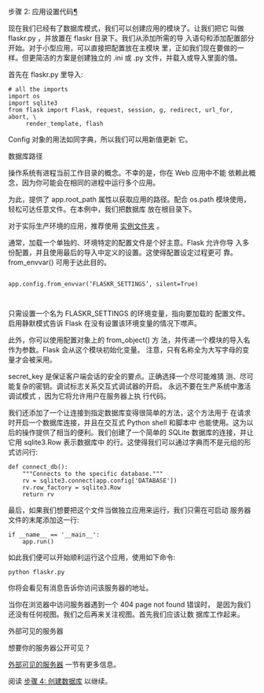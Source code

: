 <span id="tutorial-setup" ></span>
步骤 2: 应用设置代码[¶](#tutorial-setup)

现在我们已经有了数据库模式，我们可以创建应用的模块了。让我们把它
叫做 flaskr.py ，并放置在 flaskr 目录下。我们从添加所需的导
入语句和添加配置部分开始。对于小型应用，可以直接把配置放在主模块
里，正如我们现在要做的一样。但更简洁的方案是创建独立的 .ini 或
.py 文件，并载入或导入里面的值。


首先在 flaskr.py 里导入:




```
# all the imports
import os
import sqlite3
from flask import Flask, request, session, g, redirect, url_for, abort, \
     render_template, flash

```






Config 对象的用法如同字典，所以我们可以用新值更新
它。



数据库路径


操作系统有进程当前工作目录的概念。不幸的是，你在 Web 应用中不能
依赖此概念，因为你可能会在相同的进程中运行多个应用。


为此，提供了 app.root_path 属性以获取应用的路径。配合
os.path 模块使用，轻松可达任意文件。在本例中，我们把数据库
放在根目录下。


对于实际生产环境的应用，推荐使用 [实例文件夹](http://docs.pythontab.com/flask/flask0.10/tutorial/../config.html#instance-folders) 。





通常，加载一个单独的、环境特定的配置文件是个好主意。Flask 允许你导
入多份配置，并且使用最后的导入中定义的设置。这使得配置设定过程更可
靠。 from_envvar() 可用于达此目的。



```

app.config.from_envvar(‘FLASKR_SETTINGS’, silent=True)



```

只需设置一个名为 FLASKR_SETTINGS 的环境变量，指向要加载的
配置文件。启用静默模式告诉 Flask 在没有设置该环境变量的情况下噤声。


此外，你可以使用配置对象上的 from_object() 方
法，并传递一个模块的导入名作为参数。Flask 会从这个模块初始化变量。
注意，只有名称全为大写字母的变量才会被采用。


secret_key 是保证客户端会话的安全的要点。正确选择一个尽可能难猜
测、尽可能复杂的密钥。调试标志关系交互式调试器的开启。
永远不要在生产系统中激活调试模式 ，因为它将允许用户在服务器上执
行代码。


我们还添加了一个让连接到指定数据库变得很简单的方法，这个方法用于
在请求时开启一个数据库连接，并且在交互式 Python shell 和脚本中
也能使用。这为以后的操作提供了相当的便利。我们创建了一个简单的
SQLite 数据库的连接，并让它用 sqlite3.Row 表示数据库中
的行。这使得我们可以通过字典而不是元组的形式访问行:




```
def connect_db():
    """Connects to the specific database."""
    rv = sqlite3.connect(app.config['DATABASE'])
    rv.row_factory = sqlite3.Row
    return rv

```






最后，如果我们想要把这个文件当做独立应用来运行，我们只需在可启动
服务器文件的末尾添加这一行:




```
if __name__ == '__main__':
    app.run()

```






如此我们便可以开始顺利运行这个应用，使用如下命令:




```
python flaskr.py

```






你将会看见有消息告诉你访问该服务器的地址。


当你在浏览器中访问服务器遇到一个 404 page not found 错误时，
是因为我们还没有任何视图。我们之后再来关注视图。首先我们应该让数
据库工作起来。



外部可见的服务器



想要你的服务器公开可见？

[外部可见的服务器](http://docs.pythontab.com/flask/flask0.10/tutorial/../quickstart.html#public-server) 一节有更多信息。




阅读 [步骤 4: 创建数据库](http://docs.pythontab.com/flask/flask0.10/tutorial/dbinit.html#tutorial-dbinit) 以继续。




